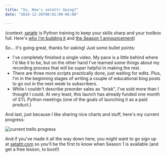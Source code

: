 ```yaml
---
title: "So, How's setattr Going?"
date: "2014-12-28T00:02:00-06:00"

---
```


(context: [setattr](https://www.setattr.com/) is Python training to keep your
skills sharp and your toolbox full. Here's
[why I'm building it](https://www.brianthicks.com/2014/10/29/setattr-your-python-toolbox/)
and
[the Season 1 announcement](https://www.brianthicks.com/2014/12/08/setattr-season-1/))

So... it's going great, thanks for asking! Just some bullet points:

<!--more-->

 - I've completely finished a single video. My pace is a little behind where I'd
   like it to be, but on the other hand I've learned some things about my
   recording process that will be super helpful in making the rest.
 - There are three more scripts practically done, just waiting for edits. Plus,
   I'm in the beginning stages of writing a couple of educational blog posts to
   go out in the next week to subscribers.
 - While I couldn't describe preorder sales as "brisk", I've sold more than I
   thought I could. At very least, this launch has already funded one month of
   STL Python meetings (one of the goals of launching it as a paid product.)
 
And last, just because I like sharing nice charts and stuff, here's my current
progress:

![current trello progress](/images/so-hows-setattr-going.png)

And if you've made it all the way down here, you *might* want to go sign up at
[setattr.com](https://www.setattr.com/) so you'll be the first to know when
Season 1 is available (and get a free lesson, to boot!)
